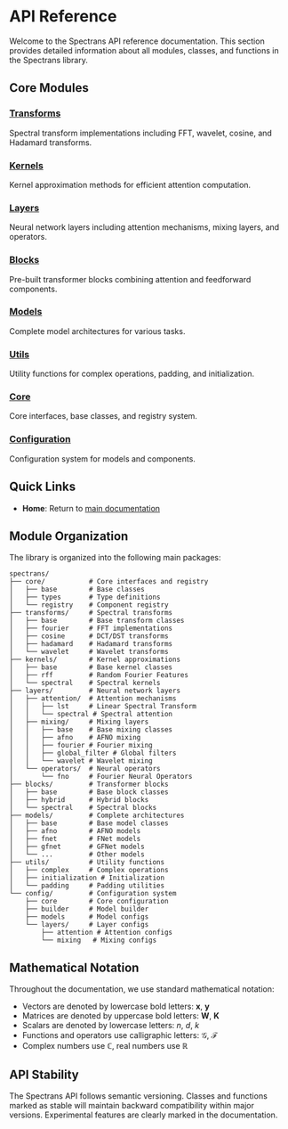 # API Reference

Welcome to the Spectrans API reference documentation. This section provides detailed information about all modules, classes, and functions in the Spectrans library.

## Core Modules

### [Transforms](transforms/index.md)
Spectral transform implementations including FFT, wavelet, cosine, and Hadamard transforms.

### [Kernels](kernels/index.md)
Kernel approximation methods for efficient attention computation.

### [Layers](layers/index.md)
Neural network layers including attention mechanisms, mixing layers, and operators.

### [Blocks](blocks/index.md)
Pre-built transformer blocks combining attention and feedforward components.

### [Models](models/index.md)
Complete model architectures for various tasks.

### [Utils](utils/index.md)
Utility functions for complex operations, padding, and initialization.

### [Core](core/index.md)
Core interfaces, base classes, and registry system.

### [Configuration](config/index.md)
Configuration system for models and components.

## Quick Links

- **Home**: Return to [main documentation](../index.md)

## Module Organization

The library is organized into the following main packages:

```
spectrans/
├── core/           # Core interfaces and registry
│   ├── base        # Base classes
│   ├── types       # Type definitions
│   └── registry    # Component registry
├── transforms/     # Spectral transforms
│   ├── base        # Base transform classes
│   ├── fourier     # FFT implementations
│   ├── cosine      # DCT/DST transforms
│   ├── hadamard    # Hadamard transforms
│   └── wavelet     # Wavelet transforms
├── kernels/        # Kernel approximations
│   ├── base        # Base kernel classes
│   ├── rff         # Random Fourier Features
│   └── spectral    # Spectral kernels
├── layers/         # Neural network layers
│   ├── attention/  # Attention mechanisms
│   │   ├── lst     # Linear Spectral Transform
│   │   └── spectral # Spectral attention
│   ├── mixing/     # Mixing layers
│   │   ├── base    # Base mixing classes
│   │   ├── afno    # AFNO mixing
│   │   ├── fourier # Fourier mixing
│   │   ├── global_filter # Global filters
│   │   └── wavelet # Wavelet mixing
│   └── operators/  # Neural operators
│       └── fno     # Fourier Neural Operators
├── blocks/         # Transformer blocks
│   ├── base        # Base block classes
│   ├── hybrid      # Hybrid blocks
│   └── spectral    # Spectral blocks
├── models/         # Complete architectures
│   ├── base        # Base model classes
│   ├── afno        # AFNO models
│   ├── fnet        # FNet models
│   ├── gfnet       # GFNet models
│   └── ...         # Other models
├── utils/          # Utility functions
│   ├── complex     # Complex operations
│   ├── initialization # Initialization
│   └── padding     # Padding utilities
└── config/         # Configuration system
    ├── core        # Core configuration
    ├── builder     # Model builder
    ├── models      # Model configs
    └── layers/     # Layer configs
        ├── attention # Attention configs
        └── mixing   # Mixing configs
```

## Mathematical Notation

Throughout the documentation, we use standard mathematical notation:

- Vectors are denoted by lowercase bold letters: $\mathbf{x}$, $\mathbf{y}$
- Matrices are denoted by uppercase bold letters: $\mathbf{W}$, $\mathbf{K}$
- Scalars are denoted by lowercase letters: $n$, $d$, $k$
- Functions and operators use calligraphic letters: $\mathcal{G}$, $\mathcal{F}$
- Complex numbers use $\mathbb{C}$, real numbers use $\mathbb{R}$

## API Stability

The Spectrans API follows semantic versioning. Classes and functions marked as stable will maintain backward compatibility within major versions. Experimental features are clearly marked in the documentation.

